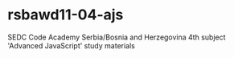 # rsbawd11-04-ajs
SEDC Code Academy Serbia/Bosnia and Herzegovina 4th subject 'Advanced JavaScript' study materials
